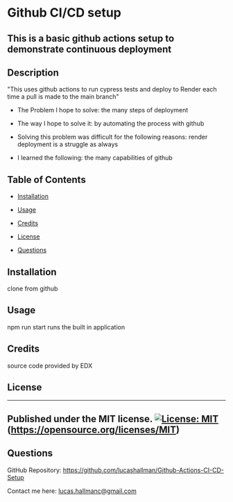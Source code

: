 # Github CI/CD setup

## This is a basic github actions setup to demonstrate continuous deployment

## Description

"This uses github actions to run cypress tests and deploy to Render each time a pull is made to the main branch"



- The Problem I hope to solve: the many steps of deployment

- The way I hope to solve it: by automating the process with github

- Solving this problem was difficult for the following reasons: render deployment is a struggle as always

- I learned the following: the many capabilities of github



## Table of Contents



- [Installation](#installation)

- [Usage](#usage)

- [Credits](#credits)

- [License](#license)

- [Questions](#questions)



## Installation



clone from github



## Usage



npm run start runs the built in application



## Credits

source code provided by EDX


## License
 ----------------------
 Published under the MIT license.
 [![License: MIT](https://img.shields.io/badge/License-MIT-yellow.svg)](https://opensource.org/licenses/MIT)
 (https://opensource.org/licenses/MIT)
 ----------------------

## Questions



GitHub Repository: https://github.com/lucashallman/Github-Actions-CI-CD-Setup



Contact me here: [lucas.hallmanc@gmail.com](lucas.hallmanc@gmail.com)

